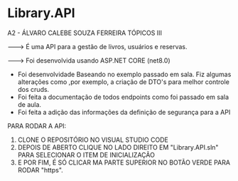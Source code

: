 # Library.API
A2 - ÁLVARO CALEBE SOUZA FERREIRA
TÓPICOS III

---> É uma API para a gestão de livros, usuários e reservas.

---> Foi desenvolvida usando ASP.NET CORE (net8.0)

* Foi desenvolvidade Baseando no exemplo passado em sala. Fiz algumas alterações como ,por exemplo, a criação de DTO's para melhor controle dos cruds.
* Foi feita a documentação de todos endpoints como foi passado em sala de aula.
* Foi feita a adição das informações da definição de segurança para a API


PARA RODAR A API:
  
1) CLONE O REPOSITÓRIO NO VISUAL STUDIO CODE
2) DEPOIS DE ABERTO CLIQUE NO LADO DIREITO EM "Library.API.sln" PARA SELECIONAR O ITEM DE INICIALIZAÇÃO
3) E POR FIM, É SÓ CLICAR MA PARTE SUPERIOR NO BOTÃO VERDE PARA RODAR "https".

